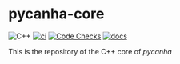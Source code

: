 # pycanha-core


![C++](https://img.shields.io/badge/C%2B%2B-23-blue)
[![ci](https://github.com/pycanha-project/pycanha-core/actions/workflows/ci.yml/badge.svg)](https://github.com/pycanha-project/pycanha-core/actions/workflows/ci.yml)
[![Code Checks](https://github.com/pycanha-project/pycanha-core/actions/workflows/code-checks.yml/badge.svg)](https://github.com/pycanha-project/pycanha-core/actions/workflows/code-checks.yml)
[![docs](https://img.shields.io/badge/doc-GitHub%20Pages-blue)](https://pycanha-project.github.io/pycanha-core/)

This is the repository of the C++ core of *pycanha*

